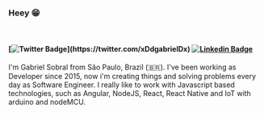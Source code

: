 ### Heey 😁
<br>
<h4 align="left">

[![Twitter Badge](https://img.shields.io/badge/-Twitter-1ca0f1?style=flat-square&labelColor=1ca0f1&logo=twitter&logoColor=white&link=https://twitter.com/felipefialho_)](https://twitter.com/xDdgabrielDx)
[![Linkedin Badge](https://img.shields.io/badge/-LinkedIn-blue?style=flat-square&logo=Linkedin&logoColor=white&link=https://www.linkedin.com/in/felipefialho)](https://www.linkedin.com/in/gabriel-alves-dev/)

</h4>

I'm Gabriel Sobral from São Paulo, Brazil (🇧🇷). I've been working as Developer since 2015, now i'm creating things and solving problems every day as Software Engineer. I really like to work with Javascript based technologies, such as Angular, NodeJS, React, React Native and IoT with arduino and nodeMCU.

<br>

<!-- <div style="display: flex; flex-direction: row;">
<img style="height: auto; width: 48%; display: inline-block; margin-right: 1em;" src="https://github-readme-stats.vercel.app/api?username=gabrielsbrl&count_private=true&show_icons=true&theme=dark" />
<img style="height: auto; width: 40%; display: inline-block;" src="https://github-readme-stats.vercel.app/api/top-langs/?username=gabrielsbrl&theme=dark&langs_count=10&layout=compact" />
</div> -->